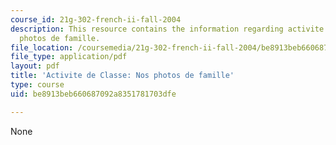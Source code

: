 ```yaml
---
course_id: 21g-302-french-ii-fall-2004
description: This resource contains the information regarding activite de Classe nos
  photos de famille.
file_location: /coursemedia/21g-302-french-ii-fall-2004/be8913beb660687092a8351781703dfe_MIT21G_302_F04_famille_E.pdf
file_type: application/pdf
layout: pdf
title: 'Activite de Classe: Nos photos de famille'
type: course
uid: be8913beb660687092a8351781703dfe

---
```

None